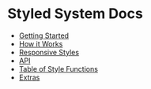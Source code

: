 
# Styled System Docs

- [Getting Started](getting-started.md)
- [How it Works](how-it-works.md)
- [Responsive Styles](responsive-styles.md)
- [API](api.md)
- [Table of Style Functions](table.md)
- [Extras](extras.md)

<!--
- [Usage](usage.md)
- [Rationale](rationale.md)
-->
